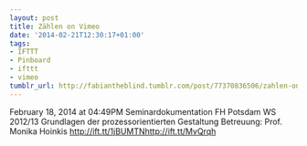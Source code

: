 ```yaml
---
layout: post
title: Zählen on Vimeo
date: '2014-02-21T12:30:17+01:00'
tags:
- IFTTT
- Pinboard
- ifttt
- vimeo
tumblr_url: http://fabiantheblind.tumblr.com/post/77370836506/zahlen-on-vimeo
---
```

February 18, 2014 at 04:49PM
Seminardokumentation FH Potsdam WS 2012/13 Grundlagen der prozessorientierten Gestaltung Betreuung: Prof. Monika Hoinkis http://ift.tt/1jBUMTNhttp://ift.tt/MvQrqh
